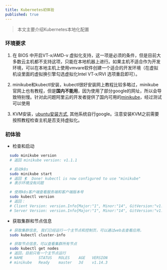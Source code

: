 ```yaml
---
title: Kubernetes初体验
published: true
---
```


> 本文主要介绍Kubernetes本地化配置


### [](#header-3)环境要求

1.  在 BIOS 中开启VT-x/AMD-v 虚拟化支持，这一项是必须的条件，但是目前大多数云主机都不支持这项，只能在本地机器上进行。如果主机不适合作为开发环境，可以在本地主机上使用vmvare软件创建一个适合的开发环境（在虚拟机设里面的虚拟换引擎勾选虚拟化Intel VT-x/RVI 选项重启即可）。

2.  minikube和kubectl安装，kubectl很好安装网上教程比较多略过，minikube官网上也有教程，但是**国内不能用**，因为使用了部分google的网址，所以会导致特别慢。针对此问题阿里云的开发者提供了国内可用的[minikube](https://yq.aliyun.com/articles/221687)，经过测试可以使用

3.  KVM安装，[ubuntu安装方式](https://help.ubuntu.com/community/KVM/Installation), 其他系统自行google。注意安装KVM之前需要按照教程检查主机是否支持虚拟化。


### [](#header-3)初体验

*   检查和启动

```sh
  sudo minikube version
  # 返回 minikube version: v1.1.1

  # 启动k8s
  sudo minikube start
  # 返回 🏄  Done! kubectl is now configured to use "minikube"
  # 表示环境没有问题 

  # 使用k8s客户端查看服务端和客户端版本号
  sudo kubectl version
  # 返回：
  # Client Version: version.Info{Major:"1", Minor:"14", GitVersion:"v1.14.3", GitCommit:"5e53fd6bc17c0dec8434817e69b04a25d8ae0ff0", GitTreeState:"clean", BuildDate:"2019-06-06T01:44:30Z", GoVersion:"go1.12.5", Compiler:"gc", Platform:"linux/amd64"}
  # Server Version: version.Info{Major:"1", Minor:"14", GitVersion:"v1.14.3", GitCommit:"5e53fd6bc17c0dec8434817e69b04a25d8ae0ff0", GitTreeState:"clean", BuildDate:"2019-06-06T01:36:19Z", GoVersion:"go1.12.5", Compiler:"gc", Platform:"linux/amd64"}

```

*   获取集群和节点信息

```sh
  # 获取集群信息, 我们已经运行一个主节点和控制页，可以通过web去查看应用，
  sudo kubectl cluster-info

  # 获取节点信息，可以查看集群所有节点
  sudo kubectl get nodes
  # 返回，目前只有一个主节点运行
  # NAME       STATUS   ROLES    AGE   VERSION
  # minikube   Ready    master   3d    v1.14.3

```
